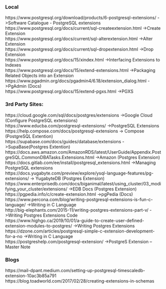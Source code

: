 <h3>Local</h3>
https://www.postgresql.org/download/products/6-postgresql-extensions/  ->Software Catalogue - PostgreSQL extensions<br>
https://www.postgresql.org/docs/current/sql-createextension.html       ->Create Extension<br>
https://www.postgresql.org/docs/current/sql-alterextension.html        ->Alter Extension<br>
https://www.postgresql.org/docs/current/sql-dropextension.html         ->Drop Extension<br>
https://www.postgresql.org/docs/15/xindex.html                         ->Interfacing Extensions to Indexes<br>
https://www.postgresql.org/docs/15/extend-extensions.html              ->Packaging Related Objects into an Extension<br>
https://www.pgadmin.org/docs/pgadmin4/6.18/extension_dialog.html       ->PgAdmin (Docs)<br>
https://www.postgresql.org/docs/15/extend-pgxs.html                    ->PGXS<br>

<h3>3rd Party Sites:</h3>
https://cloud.google.com/sql/docs/postgres/extensions                  ->Google Cloud (Configure PostgreSQL extensions)<br>
https://www.educba.com/postgresql-extensions/                          ->PostgreSQL Extensions<br>
https://help.compose.com/docs/postgresql-extensions                    -> Compose (PostgreSQL Extention)<br>
https://supabase.com/docs/guides/database/extensions                   ->SupaBase(Postgres Extention)<br>
https://docs.aws.amazon.com/AmazonRDS/latest/UserGuide/Appendix.PostgreSQL.CommonDBATasks.Extensions.html  ->Amazon (Postgres Extension)<br>
https://docs.gitlab.com/ee/install/postgresql_extensions.html          ->Managing PostgreSQL extensions<br>
https://docs.yugabyte.com/preview/explore/ysql-language-features/pg-extensions/   -> YugabyteDB (Postgres Extension)<br>
https://www.enterprisedb.com/docs/biganimal/latest/using_cluster/03_modifying_your_cluster/extensions/  ->EDB Docs (Postgres Extension)<br>
https://pgpedia.info/c/create-extension.html                           ->pgPedia (Docs)<br>
https://www.percona.com/blog/writing-postgresql-extensions-is-fun-c-language/   ->Writing in C Language<br>
http://big-elephants.com/2015-11/writing-postgres-extensions-part-v/   ->Writing Postgres Extensions Code<br>
https://www.highgo.ca/2019/10/01/a-guide-to-create-user-defined-extension-modules-to-postgres/    ->Writing Postgres Extensions<br>
https://dzone.com/articles/postgresql-simple-c-extension-development-for-a-no   ->Writing in C Language<br>
https://postgreshelp.com/postgresql-extension/                         ->PostgreS Extension – Master Note<br>


<h3>Blogs</h3>
https://mail-dpant.medium.com/setting-up-postgresql-timescaledb-extension-10ac3b85a791<br>
https://blog.toadworld.com/2017/02/28/creating-extensions-in-schemas<br>
